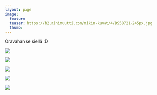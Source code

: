 ```yaml
---
layout: page
image:
  feature:
  teaser: https://b2.minimuutti.com/mikin-kuvat/4/DS58721-245px.jpg
  thumb:
---
```


Oravahan se siellä :D

![](https://b2.minimuutti.com/mikin-kuvat/4/DS58573-800px.jpg)

![](https://b2.minimuutti.com/mikin-kuvat/4/DS58603-800px.jpg)

![](https://b2.minimuutti.com/mikin-kuvat/4/DS58632-800px.jpg)

![](https://b2.minimuutti.com/mikin-kuvat/4/DS58743-800px.jpg)

![](https://b2.minimuutti.com/mikin-kuvat/4/DS58721-800px.jpg)
